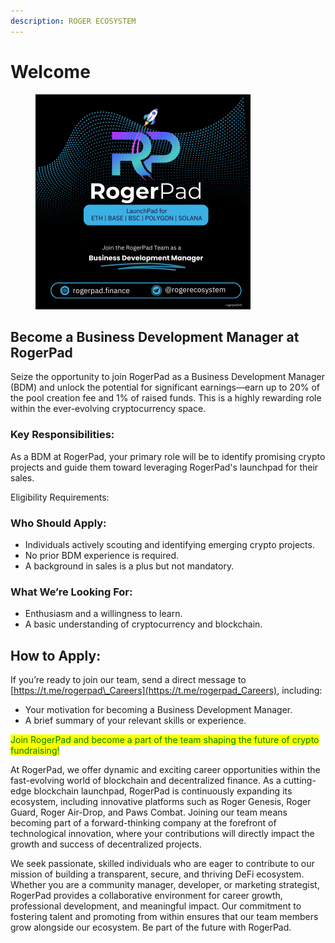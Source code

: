 ```yaml
---
description: ROGER ECOSYSTEM
---
```


# Welcome

<figure><img src="../.gitbook/assets/bdm 5x5.png" alt="" width="344"><figcaption></figcaption></figure>

## Become a Business Development Manager at RogerPad

Seize the opportunity to join RogerPad as a Business Development Manager (BDM) and unlock the potential for significant earnings—earn up to 20% of the pool creation fee and 1% of raised funds. This is a highly rewarding role within the ever-evolving cryptocurrency space.

### Key Responsibilities:

As a BDM at RogerPad, your primary role will be to identify promising crypto projects and guide them toward leveraging RogerPad's launchpad for their sales.

Eligibility Requirements:

### Who Should Apply:

* Individuals actively scouting and identifying emerging crypto projects.
* No prior BDM experience is required.
* A background in sales is a plus but not mandatory.

### What We’re Looking For:

* Enthusiasm and a willingness to learn.
* A basic understanding of cryptocurrency and blockchain.

## How to Apply:

If you’re ready to join our team, send a direct message to [https://t.me/rogerpad\_Careers](https://t.me/rogerpad_Careers),  including:

* Your motivation for becoming a Business Development Manager.
* A brief summary of your relevant skills or experience.

<mark style="color:green;">Join RogerPad and become a part of the team shaping the future of crypto fundraising!</mark>

At RogerPad, we offer dynamic and exciting career opportunities within the fast-evolving world of blockchain and decentralized finance. As a cutting-edge blockchain launchpad, RogerPad is continuously expanding its ecosystem, including innovative platforms such as Roger Genesis, Roger Guard, Roger Air-Drop, and Paws Combat. Joining our team means becoming part of a forward-thinking company at the forefront of technological innovation, where your contributions will directly impact the growth and success of decentralized projects.

We seek passionate, skilled individuals who are eager to contribute to our mission of building a transparent, secure, and thriving DeFi ecosystem. Whether you are a community manager, developer, or marketing strategist, RogerPad provides a collaborative environment for career growth, professional development, and meaningful impact. Our commitment to fostering talent and promoting from within ensures that our team members grow alongside our ecosystem. Be part of the future with RogerPad.

